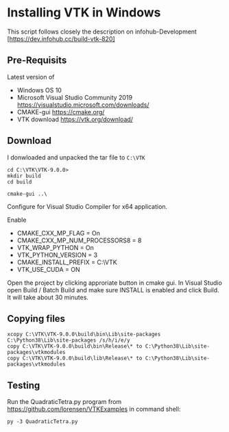 # Installing VTK in Windows

This script follows closely the description on infohub-Development [https://dev.infohub.cc/build-vtk-820]

## Pre-Requisits
Latest version of
* Windows OS 10
* Microsoft Visual Studio Community 2019 https://visualstudio.microsoft.com/downloads/
* CMAKE-gui https://cmake.org/
* VTK download https://vtk.org/download/

## Download
I donwloaded and unpacked the tar file to ```C:\VTK```

```
cd C:\VTK\VTK-9.0.0>
mkdir build
cd build
```

```
cmake-gui ..\
```

Configure for Visual Studio Compiler for x64 application.

Enable
* CMAKE_CXX_MP_FLAG = On
* CMAKE_CXX_MP_NUM_PROCESSORS8 = 8
* VTK_WRAP_PYTHON = On
* VTK_PYTHON_VERSION = 3
* CMAKE_INSTALL_PREFIX = C:\VTK
* VTK_USE_CUDA = ON

Open the project by clicking approriate button in cmake gui.
In Visual Studio open Build / Batch Build and make sure INSTALL is enabled and click Build.
It will take about 30 minutes.

## Copying files
```
xcopy C:\VTK\VTK-9.0.0\build\bin\Lib\site-packages C:\Python38\Lib\site-packages /s/h/i/e/y
copy C:\VTK\VTK-9.0.0\build\bin\Release\* to C:\Python38\Lib\site-packages\vtkmodules
copy C:\VTK\VTK-9.0.0\build\lib\Release\* to C:\Python38\Lib\site-packages\vtkmodules
```

## Testing
Run the QuadraticTetra.py program from https://github.com/lorensen/VTKExamples in command shell:
```
py -3 QuadraticTetra.py
```
